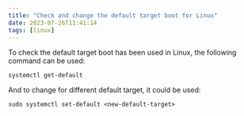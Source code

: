 ```yaml
---
title: "Check and change the default target boot for Linux"
date: 2023-07-26T11:41:14
tags: [linux]
---
```


To check the default target boot has been used in Linux, the following command can be used:

```shell
systemctl get-default
```

And to change for different default target, it could be used:

```shell
sudo systemctl set-default <new-default-target>
```